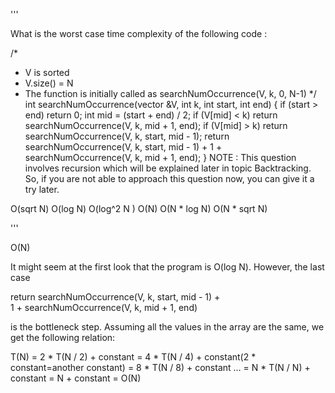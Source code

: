 '''

What is the worst case time complexity of the following code :

/*
 * V is sorted
 * V.size() = N
 * The function is initially called as searchNumOccurrence(V, k, 0, N-1)
 */
int searchNumOccurrence(vector<int> &V, int k, int start, int end) {
    if (start > end) return 0;
    int mid = (start + end) / 2;
    if (V[mid] < k) return searchNumOccurrence(V, k, mid + 1, end);
    if (V[mid] > k) return searchNumOccurrence(V, k, start, mid - 1);
    return searchNumOccurrence(V, k, start, mid - 1) + 1 + searchNumOccurrence(V, k, mid + 1, end);
}
 NOTE : This question involves recursion which will be explained later in topic Backtracking. So, if you are not able to approach this question now, you can give it a try later.

 O(sqrt N)
 O(log N)
 O(log^2 N )
 O(N)
 O(N * log N)
 O(N * sqrt N)

'''

O(N)

It might seem at the first look that the program is O(log N).
However, the last case

return searchNumOccurrence(V, k, start, mid - 1) + \
    1 + searchNumOccurrence(V, k, mid + 1, end)


is the bottleneck step.
Assuming all the values in the array are the same, we get the following relation:

T(N) = 2 * T(N / 2) + constant
= 4 * T(N / 4) + constant(2 * constant=another constant)
= 8 * T(N / 8) + constant
…
= N * T(N / N) + constant
= N + constant
= O(N)
